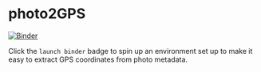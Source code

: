 # photo2GPS

[![Binder](https://mybinder.org/badge_logo.svg)](https://mybinder.org/v2/gh/fomightez/photo2GPS/master?filepath=index.inpynb)

Click the `launch binder` badge to spin up an environment set up to make it easy to extract GPS coordinates from photo metadata.
